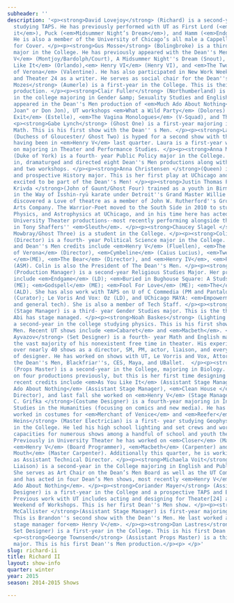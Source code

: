 ```yaml
---
subheader: ''
description: '<p><strong>David Lovejoy</strong> (Richard) is a second-year undergraduate
  studying TAPS. He has previously performed with UT as First Lord (<em>As You Like
  it</em>), Puck (<em>Midsummer Night’s Dream</em>), and Hamm (<em>Endgame</em>).
  He is also a member of the University of Chicago’s all male a Cappella group Run
  for Cover. </p><p><strong>Gus Mosse</strong> (Bolingbroke) is a third-year English
  major in the College. He has previously appeared with the Dean''s Men in <em>Henry
  V</em> (Montjoy/Bardolph/Court), A Midsummer Night''s Dream (Snout), <em>As You
  Like It</em> (Orlando),<em> Henry VI</em> (Henry VI), and <em>The Two Gentlemen
  of Verona</em> (Valentine). He has also participated in New Work Week as an actor
  and Theater 24 as a writer. He serves as social chair for the Dean''s Men. </p><p><strong>Seph
  Mozes</strong> (Aumerle) is a first-year in the College. This is their first UT
  production. </p><p><strong>Clair Fuller</strong> (Northumberland) is a third- year
  in the college majoring in Gender &amp; Sexuality Studies and English. She has previously
  appeared in the Dean''s Men production of <em>Much Ado About Nothing</em> ("Donna
  Joan" or Don Jon), UT workshops <em>What a Wild Party</em> (Dolores) and <em>No
  Exit</em> (Estelle), <em>The Vagina Monologues</em> (V-Squad), and Theater[24]. </p>
  <p><strong>Gabe Lynch</strong> (Ghost One) is a first-year majoring in Physics and
  Math. This is his first show with the Dean'' s Men. </p><p><strong>Laura Bevington</strong>
  (Duchess of Gloucester/ Ghost Two) is hyped for a second show with the Dean''s Men,
  having been in <em>Henry V</em> last quarter. Laura is a first-year who is planning
  on majoring in Theater and Performance Studies. </p><p><strong>Anna Meredith</strong>
  (Duke of York) is a fourth- year Public Policy major in the College. She has acted
  in, dramaturged and directed eight Dean''s Men productions along with two shit-show-Shakespeare''s
  and two workshops. </p><p><strong>Anna Christensen </strong>(Queen) is a first-year
  and prospective History major. This is her first play at UChicago and she is very
  excited to be part of the Dean''s Men! </p><p><strong>Justin Thomas Paul Pasquale
  Krivda </strong>(John of Gaunt/Ghost Four) trained as a youth in Birmingham, Michigan
  in the Way of Isshin-ryū karate under Detroit''s Grand Master Willie Adams and
  discovered a Love of theatre as a member of John W. Rutherford''s Groves Performing
  Arts Company. The Warrior-Poet moved to the South Side in 2010 to study English,
  Physics, and Astrophysics at UChicago, and in his time here has acted in eleven
  University Theater productions--most recently performing alongside the Jackson Ruzzo
  in Tony Shaffers'' <em>Sleuth</em>. </p><p><strong>Chaucey Slagel </strong>(Thomas
  Mowbray/Ghost Three) is a student in the College. </p><p><strong>Colin Bresnahan</strong>
  (Director) is a fourth- year Political Science major in the College. Previous UT
  and Dean''s Men credits include <em>Henry V</em> (Fluellen), <em>The Two Gentlemen
  of Verona</em> (Director), <em>Cymbeline</em> (Caius Lucius), <em>Twelfth Night
  </em>(ME), <em>The Bear</em> (Director), and <em>Henry IV</em>, <em>Part One</em>
  (ASM). Colin is also the President of The Dean''s Men. </p><p><strong>Lauren Eames</strong>
  (Production Manager) is a second-year Religious Studies Major. Her previous UT credits
  include <em>Endgame</em> (LD); <em>Buried in Bughouse Square: A Studs Terkel Circus</em>
  (ME); <em>Godspell</em> (ME); <em>Fool For Love</em> (ME); <em>The</em> <em>Hamletmachine</em>
  (ALD). She has also work with TAPS on U of C Commedia (PM and Pantalone); Theater[24]
  (Curator); Le Voris And Vox: Oz (LD), and UChicago MAYA: <em>Empowerment</em> (LD
  and general tech). She is also a member of Tech Staff. </p><p><strong>Abi Adams</strong>
  (Stage Manager) is a third- year Gender Studies major. This is the third UT show
  Abi has stage managed. </p><p><strong>Noah Baskes</strong> (Lighting Designer) is
  a second-year in the college studying physics. This is his first show with Deans
  Men. Recent UT shows include <em>Cabaret</em> and <em>Macbeth</em>. </p><p><strong>Sasha
  Ayvazov</strong> (Set Designer) is a fourth- year Math and English major, who spends
  the vast majority of his nonexistent free time in theater. His experience stretches
  over nearly 40 shows as a director, SM, PM, actor, liaison, and every possible kind
  of designer. He has worked on shows with UT, Le Vorris and Vox, Attori Senza Paura,
  the Dean''s Men, Blackfriar''s, CES, Maya, and UBallet.  </p><p><strong>Mariel Shlomchik</strong>
  (Props Master) is a second-year in the College, majoring in Biology. She has worked
  on four productions previously, but this is her first time designing props. Her
  recent credits include <em>As You Like It</em> (Assistant Stage Manager), <em>Much
  Ado About Nothing</em> (Assistant Stage Manager), <em>Clean House </em>(Assistant
  Director), and last fall she worked on <em>Henry V</em> (Stage Manager). </p> <p><strong>Michael
  C. Grifka </strong>(Costume Designer) is a fourth-year majoring in Interdisciplinary
  Studies in the Humanities (focusing on comics and new media). He has previously
  worked in costumes for <em>Merchant of Venice</em> and <em>Reefer</em> <em>Madness</em>. </p><p><strong>Daniel
  Heins</strong> (Master Electrician) is a first- year studying Geophysical Sciences
  in the College. He led his high school lighting and set crews and worked in various
  capacities for numerous shows among a handful of school and youth theater groups.
  Previously in University Theater he has worked on <em>Closer</em> (Master Electrician),
  <em>Henry V</em> (Board Programmer), <em>Macbeth</em> (Carpenter) and <em>Cowboy
  Mouth</em> (Master Carpenter). Additionally this quarter, he is working on <em>Amadeus</em>
  as Assistant Technical Director. </p><p><strong>Michaela Voit</strong> (Dean’s Men
  Liaison) is a second-year in the College majoring in English and Public Policy.
  She serves as Art Chair on the Dean’s Men Board as well as the UT Committee Liaison
  and has acted in four Dean’s Men shows, most recently <em>Henry V</em> and <em>Much
  Ado About Nothing</em>. </p><p><strong>Coriander Mayer</strong> (Assistant Lighting
  Designer) is a first-year in the College and a prospective TAPS and Biology major.
  Previous work with UT includes acting and designing for Theater[24] and acting in
  Weekend of Workshops. This is her first Dean''s Men show. </p><p><strong>Brandon
  McCallister </strong>(Assistant Stage Manager) is first-year majoring in Biology.
  This is Brandon''s second show with the Dean''s Men. He last worked as the assistant
  stage manager for<em> Henry V</em>. </p><p><strong>Dan Lastres</strong> (Assistant
  Set Designer) is a first-year in the College. This is his first Dean''s Men production. </p>
  <p><strong>George Townsend</strong> (Assistant Props Master) is a third-year English
  major. This is his first Dean''s Men production.</p><p> </p>'
slug: richard-ii
title: Richard II
layout: show-info
quarter: winter
year: 2015
season: 2014-2015 Shows

---
```

